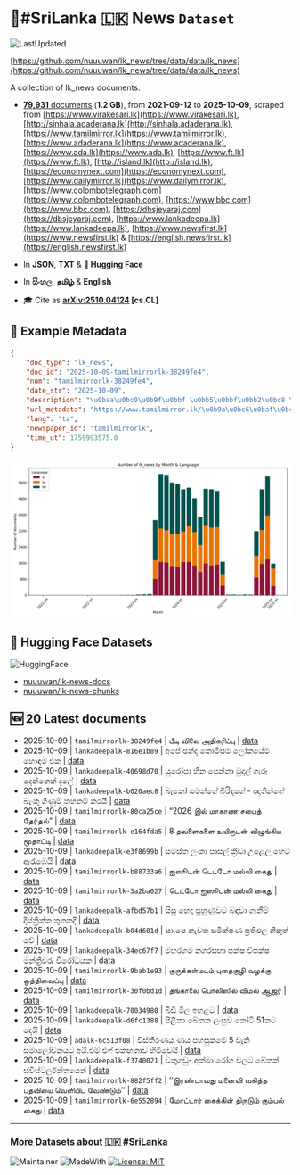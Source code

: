 # 📄#SriLanka 🇱🇰 News `Dataset`

![LastUpdated](https://img.shields.io/badge/last_updated-2025--10--09_12:46:33-green)

[https://github.com/nuuuwan/lk_news/tree/data/data/lk_news](https://github.com/nuuuwan/lk_news/tree/data/data/lk_news)

A collection of lk_news documents.

- [**79,931** documents](https://github.com/nuuuwan/lk_news/tree/data/data/lk_news) (**1.2 GB**), from **2021-09-12** to **2025-10-09**, scraped from [https://www.virakesari.lk](https://www.virakesari.lk), [http://sinhala.adaderana.lk](http://sinhala.adaderana.lk), [https://www.tamilmirror.lk](https://www.tamilmirror.lk), [https://www.adaderana.lk](https://www.adaderana.lk), [https://www.ada.lk](https://www.ada.lk), [https://www.ft.lk](https://www.ft.lk), [http://island.lk](http://island.lk), [https://economynext.com](https://economynext.com), [https://www.dailymirror.lk](https://www.dailymirror.lk), [https://www.colombotelegraph.com](https://www.colombotelegraph.com), [https://www.bbc.com](https://www.bbc.com), [https://dbsjeyaraj.com](https://dbsjeyaraj.com), [https://www.lankadeepa.lk](https://www.lankadeepa.lk), [https://www.newsfirst.lk](https://www.newsfirst.lk) & [https://english.newsfirst.lk](https://english.newsfirst.lk)

- In **JSON**, **TXT** & **🤗 Hugging Face**

- In **සිංහල**, **தமிழ்** & **English**

- 🎓 Cite as **[arXiv:2510.04124](https://arxiv.org/abs/2510.04124) [cs.CL]**

## 📝 Example Metadata

```json
{
    "doc_type": "lk_news",
    "doc_id": "2025-10-09-tamilmirrorlk-38249fe4",
    "num": "tamilmirrorlk-38249fe4",
    "date_str": "2025-10-09",
    "description": "\u0baa\u0bc0\u0b9f\u0bbf \u0bb5\u0bbf\u0bb2\u0bc8 \u0b85\u0ba4\u0bbf\u0b95\u0bb0\u0bbf\u0baa\u0bcd\u0baa\u0bc1",
    "url_metadata": "https://www.tamilmirror.lk/\u0b9a\u0bc6\u0baf\u0bcd\u0ba4\u0bbf\u0b95\u0bb3\u0bcd/\u0baa\u0bc0\u0b9f\u0bbf-\u0bb5\u0bbf\u0bb2\u0bc8-\u0b85\u0ba4\u0bbf\u0b95\u0bb0\u0bbf\u0baa\u0bcd\u0baa\u0bc1/175-366020",
    "lang": "ta",
    "newspaper_id": "tamilmirrorlk",
    "time_ut": 1759993575.0
}
```

![Chart](https://raw.githubusercontent.com/nuuuwan/lk_news/refs/heads/data/data/lk_news/docs_by_month_and_lang.png)

## 🤗 Hugging Face Datasets

![HuggingFace](https://img.shields.io/badge/-HuggingFace-FDEE21?style=for-the-badge&logo=HuggingFace)

- [nuuuwan/lk-news-docs](https://huggingface.co/datasets/nuuuwan/lk-news-docs)
- [nuuuwan/lk-news-chunks](https://huggingface.co/datasets/nuuuwan/lk-news-chunks)

## 🆕 20 Latest documents

- 2025-10-09 | `tamilmirrorlk-38249fe4` | பீடி விலை அதிகரிப்பு | [data](https://github.com/nuuuwan/lk_news/tree/data/data/lk_news/2020s/2025/2025-10-09-tamilmirrorlk-38249fe4)
- 2025-10-09 | `lankadeepalk-816e1b89` | අපේ ඡන්ද කොමිසම ලෝකයේම හොඳම එක | [data](https://github.com/nuuuwan/lk_news/tree/data/data/lk_news/2020s/2025/2025-10-09-lankadeepalk-816e1b89)
- 2025-10-09 | `lankadeepalk-40698d70` | යුරෝපා හීන පෙන්නා මුදල් ගැරූ දෙන්නෙක් දැලේ | [data](https://github.com/nuuuwan/lk_news/tree/data/data/lk_news/2020s/2025/2025-10-09-lankadeepalk-40698d70)
- 2025-10-09 | `lankadeepalk-b020aec8` | බැකෝ සමන්ගේ බිරිඳගේ - ඥාතීන්ගේ බැංකු ගිණුම් තහනම් කරයි | [data](https://github.com/nuuuwan/lk_news/tree/data/data/lk_news/2020s/2025/2025-10-09-lankadeepalk-b020aec8)
- 2025-10-09 | `tamilmirrorlk-80ca25ce` | “2026 இல் மாகாண சபைத் தேர்தல்” | [data](https://github.com/nuuuwan/lk_news/tree/data/data/lk_news/2020s/2025/2025-10-09-tamilmirrorlk-80ca25ce)
- 2025-10-09 | `tamilmirrorlk-e164fda5` | 8 தவளைகளை உயிருடன் விழுங்கிய மூதாட்டி | [data](https://github.com/nuuuwan/lk_news/tree/data/data/lk_news/2020s/2025/2025-10-09-tamilmirrorlk-e164fda5)
- 2025-10-09 | `lankadeepalk-e3f8699b` | සමස්ත ලංකා පාසල් ක්‍රීඩා උළෙල හෙට ඇරැඹෙයි | [data](https://github.com/nuuuwan/lk_news/tree/data/data/lk_news/2020s/2025/2025-10-09-lankadeepalk-e3f8699b)
- 2025-10-09 | `tamilmirrorlk-b88733a6` | ஐஸூடன் டெட்டோ மல்லி கைது | [data](https://github.com/nuuuwan/lk_news/tree/data/data/lk_news/2020s/2025/2025-10-09-tamilmirrorlk-b88733a6)
- 2025-10-09 | `tamilmirrorlk-3a2ba027` | டெட்டோ ஐஸூடன் மல்லி கைது | [data](https://github.com/nuuuwan/lk_news/tree/data/data/lk_news/2020s/2025/2025-10-09-tamilmirrorlk-3a2ba027)
- 2025-10-09 | `lankadeepalk-afbd57b1` | සිසු හෙද පුහුණුවට බඳවා ගැනීම් දිස්ත්‍රික්ක තුනකදී | [data](https://github.com/nuuuwan/lk_news/tree/data/data/lk_news/2020s/2025/2025-10-09-lankadeepalk-afbd57b1)
- 2025-10-09 | `lankadeepalk-b04d601d` | සා.පෙ නැවත සමීක්ෂණ ප්‍රතිඵල නිකුත් වේ | [data](https://github.com/nuuuwan/lk_news/tree/data/data/lk_news/2020s/2025/2025-10-09-lankadeepalk-b04d601d)
- 2025-10-09 | `lankadeepalk-34ec67f7` | මහරගම නගරසභා පක්ෂ විපක්ෂ මන්ත්‍රීවරු විරෝධයක | [data](https://github.com/nuuuwan/lk_news/tree/data/data/lk_news/2020s/2025/2025-10-09-lankadeepalk-34ec67f7)
- 2025-10-09 | `tamilmirrorlk-9bab1e93` | குருக்கள்மடம் புதைகுழி வழக்கு ஒத்திவைப்பு | [data](https://github.com/nuuuwan/lk_news/tree/data/data/lk_news/2020s/2025/2025-10-09-tamilmirrorlk-9bab1e93)
- 2025-10-09 | `tamilmirrorlk-30f0bd1d` | தங்காலை பொலிஸில் விமல் ஆஜர் | [data](https://github.com/nuuuwan/lk_news/tree/data/data/lk_news/2020s/2025/2025-10-09-tamilmirrorlk-30f0bd1d)
- 2025-10-09 | `lankadeepalk-70034980` | බීඩී මිල ඉහළට | [data](https://github.com/nuuuwan/lk_news/tree/data/data/lk_news/2020s/2025/2025-10-09-lankadeepalk-70034980)
- 2025-10-09 | `lankadeepalk-d6fc1388` | පිළිකා බේතක ලංසුව කෝටි 51කට දෙයි | [data](https://github.com/nuuuwan/lk_news/tree/data/data/lk_news/2020s/2025/2025-10-09-lankadeepalk-d6fc1388)
- 2025-10-09 | `adalk-6c513f08` | විස්තීරණය ණය පහසුකමේ 5 වැනි සමාලෝචනයට අයි.එම්.එෆ් එකඟතාව හිමිවෙයි | [data](https://github.com/nuuuwan/lk_news/tree/data/data/lk_news/2020s/2025/2025-10-09-adalk-6c513f08)
- 2025-10-09 | `lankadeepalk-f3740021` | වකුගඩු- අක්මා රෝග වලට බේතක් ස්විස්ටර්ලන්තයෙන් | [data](https://github.com/nuuuwan/lk_news/tree/data/data/lk_news/2020s/2025/2025-10-09-lankadeepalk-f3740021)
- 2025-10-09 | `tamilmirrorlk-882f5ff2` | ’’இரண்டாவது மனைவி வகித்த பதவியை வெளியிட வேண்டும்’’ | [data](https://github.com/nuuuwan/lk_news/tree/data/data/lk_news/2020s/2025/2025-10-09-tamilmirrorlk-882f5ff2)
- 2025-10-09 | `tamilmirrorlk-6e552894` | மோட்டார் சைக்கிள் திருடும் கும்பல் கைது | [data](https://github.com/nuuuwan/lk_news/tree/data/data/lk_news/2020s/2025/2025-10-09-tamilmirrorlk-6e552894)

---

### [More Datasets about 🇱🇰 #SriLanka](https://github.com/nuuuwan/lk_datasets)

![Maintainer](https://img.shields.io/badge/maintainer-nuuuwan-red)
![MadeWith](https://img.shields.io/badge/made_with-python-blue)
[![License: MIT](https://img.shields.io/badge/License-MIT-yellow.svg)](https://opensource.org/licenses/MIT)
